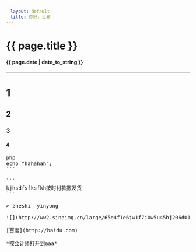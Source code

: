 ```yaml
---
　layout: default
　title: 你好，世界
---
```

# {{ page.title }}
#### {{ page.date | date_to_string }}
***
# 1
## 2
### 3
#### 4

<pre>php
echo "hahahah";
```

```
kjhsdfsfksfkh按时付款撒发货
```

> zheshi  yinyong

![](http://ww2.sinaimg.cn/large/65e4f1e6jw1f7j0w5u45bj206d01e0sq.jpg)

[百度](http://baidu.com)

*按会计师打开到aaa*
